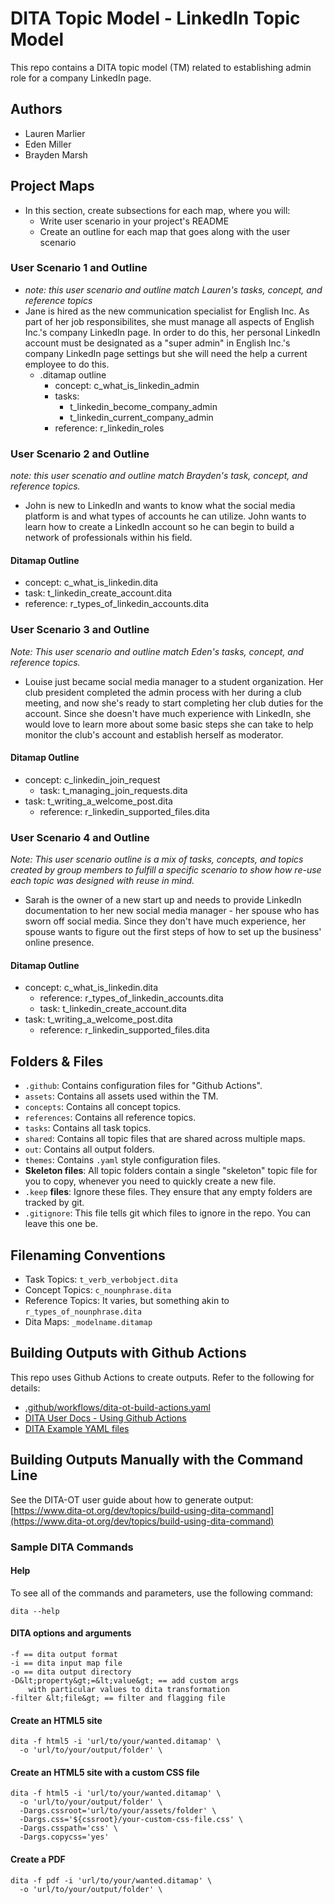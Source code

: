 # DITA Topic Model - LinkedIn Topic Model

This repo contains a DITA topic model (TM) related to establishing admin role for a company LinkedIn page.

## Authors

- Lauren Marlier
- Eden Miller
- Brayden Marsh

## Project Maps
- In this section, create subsections for each map, where you will:
  - Write user scenario in your project's README
  - Create an outline for each map that goes along with the user scenario

### User Scenario 1 and Outline
- *note: this user scenario and outline match Lauren's tasks, concept, and reference topics*
- Jane is hired as the new communication specialist for English Inc. As part of her job responsibilites, she must manage all aspects of English Inc.'s company LinkedIn page. In order to do this, her personal LinkedIn account must be designated as a "super admin" in English Inc.'s company LinkedIn page settings but she will need the help a current employee to do this. 
  - .ditamap outline
    - concept: c_what_is_linkedin_admin
    - tasks:
      - t_linkedin_become_company_admin
      - t_linkedin_current_company_admin
    - reference: r_linkedin_roles

### User Scenario 2 and Outline
  *note: this user scenatio and outline match Brayden's task, concept, and reference topics.*
  - John is new to LinkedIn and wants to know what the social media platform is and what types of accounts he can utilize. John wants to learn how to create a LinkedIn account so he can begin to build a network of professionals within his field. 
  #### Ditamap Outline
  - concept: c_what_is_linkedin.dita
  - task: t_linkedin_create_account.dita
  - reference: r_types_of_linkedin_accounts.dita

### User Scenario 3 and Outline
*Note: This user scenario and outline match Eden's tasks, concept, and reference topics.*
- Louise just became social media manager to a student organization. Her club president completed the admin process with her during a club meeting, and now she's ready to start completing her club duties for the account. Since she doesn't have much experience with LinkedIn, she would love to learn more about some basic steps she can take to help monitor the club's account and establish herself as moderator.

#### Ditamap Outline
- concept: c_linkedin_join_request
  - task: t_managing_join_requests.dita
- task: t_writing_a_welcome_post.dita
  - reference: r_linkedin_supported_files.dita

### User Scenario 4 and Outline
*Note: This user scenario outline is a mix of tasks, concepts, and topics created by group members to fulfill a specific scenario to show how re-use each topic was designed with reuse in mind.*
- Sarah is the owner of a new start up and needs to provide LinkedIn documentation to her new social media manager - her spouse who has sworn off social media. Since they don't have much experience, her spouse wants to figure out the first steps of how to set up the business' online presence.

#### Ditamap Outline
- concept: c_what_is_linkedin.dita
  - reference: r_types_of_linkedin_accounts.dita
  - task: t_linkedin_create_account.dita
- task: t_writing_a_welcome_post.dita
  - reference: r_linkedin_supported_files.dita

## Folders &amp; Files

- `.github`: Contains configuration files for "Github Actions".
- `assets`: Contains all assets used within the TM.
- `concepts`: Contains all concept topics.
- `references`: Contains all reference topics.
- `tasks`: Contains all task topics.
- `shared`: Contains all topic files that are shared across multiple maps.
- `out`: Contains all output folders.
- `themes`: Contains `.yaml` style configuration files.
- **Skeleton files**: All topic folders contain a single "skeleton" topic file for you to copy, whenever you need to quickly create a new file.
- `.keep` **files**: Ignore these files. They ensure that any empty folders are tracked by git. 
- `.gitignore`: This file tells git which files to ignore in the repo. You can leave this one be.

## Filenaming Conventions

- Task Topics: `t_verb_verbobject.dita`
- Concept Topics: `c_nounphrase.dita`
- Reference Topics: It varies, but something akin to `r_types_of_nounphrase.dita`
- Dita Maps: `_modelname.ditamap`

## Building Outputs with Github Actions

This repo uses Github Actions to create outputs. Refer to the following for details: 

- [.github/workflows/dita-ot-build-actions.yaml](.github/workflows/dita-ot-build-actions.yaml)
- [DITA User Docs - Using Github Actions](https://www.dita-ot.org/dev/topics/using-github-actions)
- [DITA Example YAML files](https://github.com/dita-ot/docs/blob/develop/samples/github-actions/build-using-a-project-file.yaml)

## Building Outputs Manually with the Command Line

See the DITA-OT user guide about how to generate output: [https://www.dita-ot.org/dev/topics/build-using-dita-command](https://www.dita-ot.org/dev/topics/build-using-dita-command)

### Sample DITA Commands

#### Help

To see all of the commands and parameters, use the following command:

```
dita --help
```

#### DITA options and arguments

```
-f == dita output format
-i == dita input map file
-o == dita output directory
-D&lt;property&gt;=&lt;value&gt; == add custom args
    with particular values to dita transformation
-filter &lt;file&gt; == filter and flagging file
```

#### Create an HTML5 site

```
dita -f html5 -i 'url/to/your/wanted.ditamap' \
  -o 'url/to/your/output/folder' \
```

#### Create an HTML5 site with a custom CSS file

```
dita -f html5 -i 'url/to/your/wanted.ditamap' \
  -o 'url/to/your/output/folder' \
  -Dargs.cssroot='url/to/your/assets/folder' \
  -Dargs.css='${cssroot}/your-custom-css-file.css' \
  -Dargs.csspath='css' \
  -Dargs.copycss='yes'
```

#### Create a PDF

```
dita -f pdf -i 'url/to/your/wanted.ditamap' \
  -o 'url/to/your/output/folder' \
```
